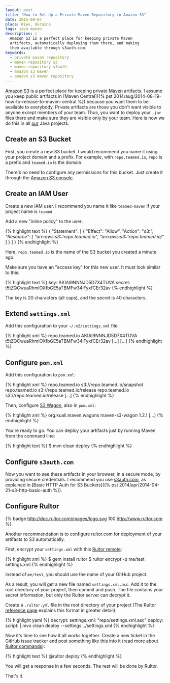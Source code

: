 ```yaml
---
layout: post
title: "How to Set Up a Private Maven Repository in Amazon S3"
date: 2015-09-07
place: Kiev, Ukraine
tags: java maven
description: |
  Amazon S3 is a perfect place for keeping private Maven
  artifacts, automatically deploying them there, and making
  them available through s3auth.com.
keywords:
  - private maven repository
  - maven repository s3
  - maven repository s3auth
  - amazon s3 maven
  - amazon s3 maven repository
---
```


[Amazon S3](https://aws.amazon.com/s3/)
is a perfect place for keeping private [Maven](https://maven.apache.org/) artifacts.
I assume you keep public artifacts in
[Maven Central]({% pst 2014/aug/2014-08-19-how-to-release-to-maven-central %}) because
you want them to be available to everybody. Private artifacts
are those you don't want visible to anyone except members
of your team. Thus, you want to deploy your `.jar` files there
and make sure they are visible only by your team. Here is how we do
this in all [our](http://www.teamed.io) Java projects.

<!--more-->

## Create an S3 Bucket

First, you create a new S3 bucket. I would recommend you name it using
your project domain and a prefix. For example, with `repo.teamed.io`,
`repo` is a prefix and `teamed.io` is the domain.

There's no need to configure any permissions for this bucket. Just create it
through the [Amazon S3 console](https://console.aws.amazon.com/console/home).

## Create an IAM User

Create a new IAM user. I recommend you name it like `teamed-maven`
if your project name is `teamed`.

Add a new "inline policy" to the user:

{% highlight text %}
{
  "Statement": [
    {
      "Effect": "Allow",
      "Action": "s3:*",
      "Resource": [
        "arn:aws:s3:::repo.teamed.io",
        "arn:aws:s3:::repo.teamed.io/*"
      ]
    }
  ]
}
{% endhighlight %}

Here, `repo.teamed.io` is the name of the S3 bucket you
created a minute ago.

Make sure you have an "access key" for this new user. It must look similar
to this:

{% highlight text %}
key: AKIAI9NNNJD5D7X4TUVA
secret: t5tZQCwuaRhmlOXfbGE5aTBMFw34iFyxfCEr32av
{% endhighlight %}

The key is 20 characters (all caps), and the secret is 40 characters.

## Extend `settings.xml`

Add this configuration to your `~/.m2/settings.xml` file:

{% highlight xml %}
<settings>
  <servers>
    <server>
      <id>repo.teamed.io</id>
      <username>AKIAI9NNNJD5D7X4TUVA</username>
      <password>t5tZQCwuaRhmlOXfbGE5aTBMFw34iFyxfCEr32av</password>
    </server>
    [...]
  </servers>
  [...]
</settings>
{% endhighlight %}

## Configure `pom.xml`

Add this configuration to `pom.xml`:

{% highlight xml %}
<project>
  <distributionManagement>
    <snapshotRepository>
      <id>repo.teamed.io</id>
      <url>s3://repo.teamed.io/snapshot</url>
    </snapshotRepository>
    <repository>
      <id>repo.teamed.io</id>
      <url>s3://repo.teamed.io/release</url>
    </repository>
  </distributionManagement>
  <repositories>
    <repository>
      <id>repo.teamed.io</id>
      <url>s3://repo.teamed.io/release</url>
    </repository>
  </repositories>
  [...]
</project>
{% endhighlight %}

Then, configure [S3 Wagon](https://github.com/jcaddel/maven-s3-wagon),
also in `pom.xml`:

{% highlight xml %}
<project>
  <build>
    <extensions>
      <extension>
        <groupId>org.kuali.maven.wagons</groupId>
        <artifactId>maven-s3-wagon</artifactId>
        <version>1.2.1</version>
      </extension>
    </extensions>
    [...]
  </build>
</project>
{% endhighlight %}

You're ready to go. You can deploy your artifacts just by running
Maven from the command line:

{% highlight text %}
$ mvn clean deploy
{% endhighlight %}

## Configure `s3auth.com`

Now you want to see these artifacts in your browser, in a secure mode, by
providing secure credentials. I recommend you use
[s3auth.com](http://www.s3auth.com), as explained in
[Basic HTTP Auth for S3 Buckets]({% pst 2014/apr/2014-04-21-s3-http-basic-auth %}).

## Configure Rultor

{% badge http://doc.rultor.com/images/logo.svg 100 http://www.rultor.com %}

Another recommendation is to configure rultor.com for deployment of your
artifacts to S3 automatically.

First, encrypt your `settings.xml` with this
[Rultor remote](https://github.com/yegor256/rultor-remote):

{% highlight xml %}
$ gem install rultor
$ rultor encrypt -p me/test settings.xml
{% endhighlight %}

Instead of `me/test`, you should use the name of your GitHub project.

As a result, you will get a new file named `settings.xml.asc`. Add it to the root directory
of your project, then commit and push. The file contains your secret information,
but only the Rultor server can decrypt it.

Create a `.rultor.yml` file in the root directory of your project
(The Rultor [reference page](http://doc.rultor.com/reference.html)
explains this format in greater detail):

{% highlight yaml %}
decrypt:
  settings.xml: "repo/settings.xml.asc"
deploy:
  script: |
    mvn clean deploy --settings ../settings.xml
{% endhighlight %}

Now it's time to see how it all works together. Create a new ticket in the
GitHub issue tracker and post something like this into it
(read more about [Rultor commands](http://doc.rultor.com/basics.html)):

{% highlight text %}
@rultor deploy
{% endhighlight %}

You will get a response in a few seconds. The rest will be done by Rultor.

That's it.
